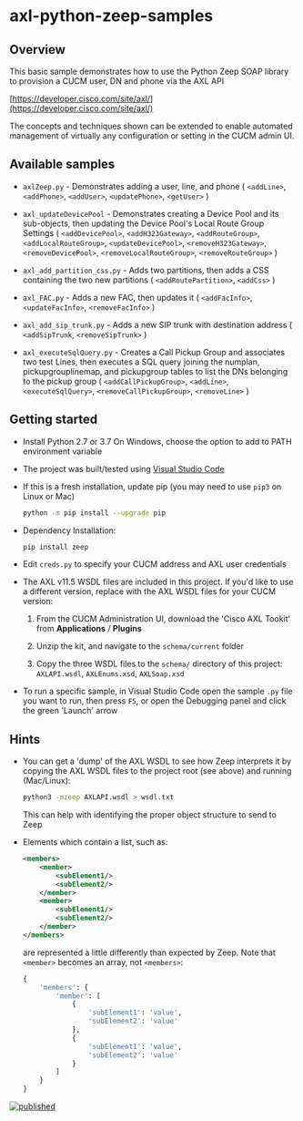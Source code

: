 # axl-python-zeep-samples

## Overview

This basic sample demonstrates how to use the Python Zeep SOAP library to provision a CUCM user, DN and phone via the AXL API

[https://developer.cisco.com/site/axl/](https://developer.cisco.com/site/axl/)

The concepts and techniques shown can be extended to enable automated management of virtually any configuration or setting in the CUCM admin UI.

## Available samples

* `axlZeep.py` - Demonstrates adding a user, line, and phone ( `<addLine>`, `<addPhone>`, `<addUser>`, `<updatePhone>`, `<getUser>` )

* `axl_updateDevicePool` - Demonstrates creating a Device Pool and its sub-objects, then updating the Device Pool's Local Route Group Settings ( `<addDevicePool>`, `<addH323Gateway>`, `<addRouteGroup>`, `<addLocalRouteGroup>`, `<updateDevicePool>`, `<removeH323Gateway>`, `<removeDevicePool>`, `<removeLocalRouteGroup>`, `<removeRouteGroup>` )

* `axl_add_partition_css.py` - Adds two partitions, then adds a CSS containing the two new partitions ( `<addRoutePartition>`, `<addCss>` )

* `axl_FAC.py` - Adds a new FAC, then updates it ( `<addFacInfo>`, `<updateFacInfo>`, `<removeFacInfo>` )

* `axl_add_sip_trunk.py` - Adds a new SIP trunk with destination address ( `<addSipTrunk`, `<removeSipTrunk>` )

* `axl_executeSqlQuery.py` - Creates a Call Pickup Group and associates two test Lines, then executes a SQL query joining the numplan, pickupgrouplinemap, and pickupgroup tables to list the DNs belonging to the pickup group ( `<addCallPickupGroup>`, `<addLine>`, `<executeSqlQuery>`, `<removeCallPickupGroup>`, `<removeLine>` )

## Getting started

* Install Python 2.7 or 3.7
  On Windows, choose the option to add to PATH environment variable

* The project was built/tested using [Visual Studio Code](https://code.visualstudio.com/)

* If this is a fresh installation, update pip (you may need to use `pip3` on Linux or Mac)

    ```bash
    python -m pip install --upgrade pip
    ```
  
* Dependency Installation:

    ```bash
    pip install zeep
    ```
  
* Edit `creds.py` to specify your CUCM address and AXL user credentials

* The AXL v11.5 WSDL files are included in this project.  If you'd like to use a different version, replace with the AXL WSDL files for your CUCM version:

    1. From the CUCM Administration UI, download the 'Cisco AXL Tookit' from **Applications** / **Plugins**

    1. Unzip the kit, and navigate to the `schema/current` folder

    1. Copy the three WSDL files to the `schema/` directory of this project: `AXLAPI.wsdl`, `AXLEnums.xsd`, `AXLSoap.xsd`

* To run a specific sample, in Visual Studio Code open the sample `.py` file you want to run, then press `F5`, or open the Debugging panel and click the green 'Launch' arrow

## Hints

* You can get a 'dump' of the AXL WSDL to see how Zeep interprets it by copying the AXL WSDL files to the project root (see above) and running (Mac/Linux):

    ```bash
    python3 -mzeep AXLAPI.wsdl > wsdl.txt
    ```

    This can help with identifying the proper object structure to send to Zeep

* Elements which contain a list, such as:

    ```xml
    <members>
        <member>
            <subElement1/>
            <subElement2/>
        </member>
        <member>
            <subElement1/>
            <subElement2/>
        </member>
    </members>
    ```

    are represented a little differently than expected by Zeep.  Note that `<member>` becomes an array, not `<members>`:

    ```python
    { 
        'members': {
            'member': [
                {
                    'subElement1': 'value',
                    'subElement2': 'value'
                },
                {
                    'subElement1': 'value',
                    'subElement2': 'value'
                }
            ]
        }
    }
    ```

[![published](https://static.production.devnetcloud.com/codeexchange/assets/images/devnet-published.svg)](https://developer.cisco.com/codeexchange/github/repo/CiscoDevNet/axl-python-zeep-sample)
